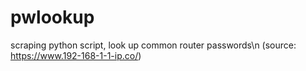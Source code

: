 # pwlookup

scraping python script, look up common router passwords\n
(source: https://www.192-168-1-1-ip.co/)
